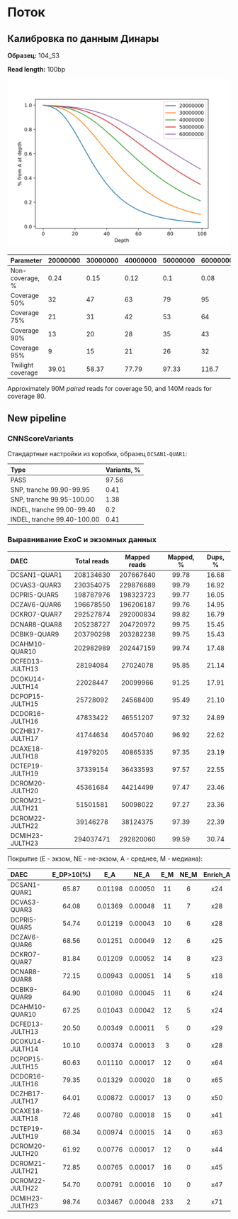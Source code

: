 # Поток

## Калибровка по данным Динары

**Образец:** 104_S3

**Read length:** 100bp

![img](./scripts_results/Dinara_Calibri_coverage_100.svg)

| Parameter       | 20000000 | 30000000 | 40000000 | 50000000 | 60000000 |
|:----------------|:---------|:---------|:---------|:---------|:---------|
| Non-coverage, % | 0.24     | 0.15     | 0.12     | 0.1      | 0.08     |
| Coverage 50%    | 32       | 47       | 63       | 79       | 95       |
| Coverage 75%    | 21       | 31       | 42       | 53       | 64       |
| Coverage 90%    | 13       | 20       | 28       | 35       | 43       |
| Coverage 95%    | 9        | 15       | 21       | 26       | 32       |
| Twilight coverage | 39.01  | 58.37    | 77.79    | 97.33    | 116.7    |


Approximately 90M *paired* reads for coverage 50, and 140M reads for coverage 80.

## New pipeline

### CNNScoreVariants

Стандартные настройки из коробки, образец `DCSAN1-QUAR1`:

| Type | Variants, % |
|:-----|:------------|
| PASS | 97.56 |
| SNP, tranche 99.90-99.95 | 0.41 |
| SNP, tranche 99.95-100.00 | 1.38 |
| INDEL, tranche 99.00-99.40 | 0.2 |
| INDEL, tranche 99.40-100.00 | 0.41 |

### Выравнивание ExoC и экзомных данных

| DAEC         | Total reads | Mapped reads | Mapped, % | Dups, % |
|:-------------|:---------:|:---------:|:----:|:----:|
| DCSAN1-QUAR1 | 208134630 | 207667640 | 99.78 | 16.68 |
| DCVAS3-QUAR3 | 230354075 | 229876689 | 99.79 | 16.92 |
| DCPRI5-QUAR5 | 198787976 | 198323723 | 99.77 | 16.05 |
| DCZAV6-QUAR6 | 196678550 | 196206187 | 99.76 | 14.95 |
| DCKRO7-QUAR7 | 292527874 | 292000834 | 99.82 | 16.79 |
| DCNAR8-QUAR8 | 205238727 | 204720972 | 99.75 | 15.45 |
| DCBIK9-QUAR9 | 203790298 | 203282238 | 99.75 | 15.43 |
| DCAHM10-QUAR10 | 202982989 | 202447159 | 99.74 | 17.48 |
| DCFED13-JULTH13 | 28194084 | 27024078 | 95.85 | 21.14 |
| DCOKU14-JULTH14 | 22028447 | 20099966 | 91.25 | 17.91 |
| DCPOP15-JULTH15 | 25728092 | 24568400 | 95.49 | 21.10 |
| DCDOR16-JULTH16 | 47833422 | 46551207 | 97.32 | 24.89 |
| DCZHB17-JULTH17 | 41744634 | 40457040 | 96.92 | 22.62 |
| DCAXE18-JULTH18 | 41979205 | 40865335 | 97.35 | 23.19 |
| DCTEP19-JULTH19 | 37339154 | 36433593 | 97.57 | 22.55 |
| DCROM20-JULTH20 | 45361684 | 44214499 | 97.47 | 23.46 |
| DCROM21-JULTH21 | 51501581 | 50098022 | 97.27 | 23.36 |
| DCROM22-JULTH22 | 39146278 | 38124375 | 97.39 | 22.39 |
| DCMIH23-JULTH23 | 294037471 | 292820060 | 99.59 | 30.74 |

Покрытие (E - экзом, NE - не-экзом, A - среднее, M - медиана):

| DAEC | E_DP>10(%) | E_A | NE_A | E_M | NE_M | Enrich_A | Enrich_M | E_DP0(%) | NE_DP0(%) |
|:-----|:---:|:----:|:---:|:---:|:----:|:-----:|:-----:|:-------:|:------:|
| DCSAN1-QUAR1 | 65.87 | 0.01198 | 0.00050 | 11 | 6 | x24 | x2 | 1.39 | 10.45 |
| DCVAS3-QUAR3 | 64.08 | 0.01369 | 0.00048 | 11 | 7 | x28 | x2 | 1.41 | 10.09 |
| DCPRI5-QUAR5 | 54.74 | 0.01219 | 0.00043 | 10 | 6 | x28 | x2 | 1.38 | 10.17 |
| DCZAV6-QUAR6 | 68.56 | 0.01251 | 0.00049 | 12 | 6 | x25 | x2 | 1.42 | 10.99 |
| DCKRO7-QUAR7 | 81.84 | 0.01209 | 0.00052 | 14 | 8 | x23 | x2 | 1.31 | 9.57 |
| DCNAR8-QUAR8 | 72.15 | 0.00943 | 0.00051 | 14 | 5 | x18 | x3 | 1.74 | 14.28 |
| DCBIK9-QUAR9 | 64.90 | 0.01080 | 0.00045 | 11 | 6 | x24 | x2 | 1.41 | 10.62 |
| DCAHM10-QUAR10 | 67.25 | 0.01043 | 0.00042 | 12 | 5 | x24 | x2 | 1.43 | 11.83 |
| DCFED13-JULTH13 | 20.50 | 0.00349 | 0.00011 | 5 | 0 | x29 | x5 | 10.41 | 82.33 |
| DCOKU14-JULTH14 | 10.10 | 0.00374 | 0.00013 | 3 | 0 | x28 | x3 | 13.17 | 86.11 |
| DCPOP15-JULTH15 | 60.63 | 0.01110 | 0.00017 | 12 | 0 | x64 | x12 | 1.87 | 79.50 |
| DCDOR16-JULTH16 | 79.35 | 0.01329 | 0.00020 | 18 | 0 | x65 | x18 | 1.53 | 69.50 |
| DCZHB17-JULTH17 | 64.01 | 0.00872 | 0.00017 | 13 | 0 | x50 | x13 | 2.53 | 69.71 |
| DCAXE18-JULTH18 | 72.46 | 0.00780 | 0.00018 | 15 | 0 | x41 | x15 | 1.85 | 69.18 |
| DCTEP19-JULTH19 | 68.34 | 0.00974 | 0.00015 | 14 | 0 | x63 | x14 | 1.91 | 70.64 |
| DCROM20-JULTH20 | 61.92 | 0.00776 | 0.00017 | 12 | 0 | x44 | x12 | 2.95 | 69.15 |
| DCROM21-JULTH21 | 72.85 | 0.00765 | 0.00017 | 16 | 0 | x45 | x16 | 2.08 | 64.58 |
| DCROM22-JULTH22 | 54.70 | 0.00791 | 0.00016 | 10 | 0 | x47 | x10 | 3.68 | 72.01 |
| DCMIH23-JULTH23 | 98.74 | 0.03467 | 0.00048 | 233 | 2 | x71 | x116 | 0.89 | 26.94 |
